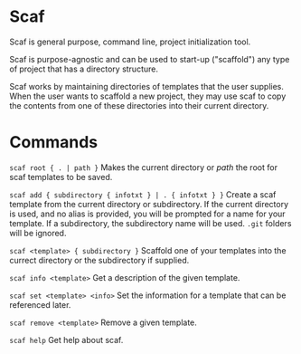 # Scaf

Scaf is general purpose, command line, project initialization tool.

Scaf is purpose-agnostic and can be used to start-up ("scaffold") any type of project that has a directory structure.

Scaf works by maintaining directories of templates that the user supplies. When the user wants to scaffold a new project, they may use scaf to copy the contents from one of these directories into their current directory.

# Commands

`scaf root { . | path }` Makes the current directory or _path_ the root for scaf templates to be saved.

`scaf add { subdirectory { infotxt } | . { infotxt } }` Create a scaf template from the current directory or subdirectory. If the current directory is used, and no alias is provided, you will be prompted for a name for your template. If a subdirectory, the subdirectory name will be used. `.git` folders will be ignored.

`scaf <template> { subdirectory }` Scaffold one of your templates into the currect directory or the subdirectory if supplied.

`scaf info <template>` Get a description of the given template.

`scaf set <template> <info>` Set the information for a template that can be referenced later.

`scaf remove <template>` Remove a given template.

`scaf help` Get help about scaf.

